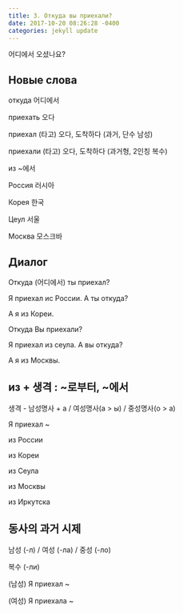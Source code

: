 ```yaml
---
title: 3. Откуда вы приехали?
date: 2017-10-20 08:26:28 -0400
categories: jekyll update
---
```


어디에서 오셨나요? 

## Новые слова

откуда  어디에서

приехать    오다

приехал (타고) 오다, 도착하다 (과거, 단수 남성)

приехали    (타고) 오다, 도착하다 (과거형, 2인칭 복수)

из  ~에서

Россия  러시아 

Корея   한국

Цеул    서울

Москва  모스크바

## Диалог

Откуда (어디에서) ты приехал?

Я приехал ис России. А ты откуда?

А я из Кореи.

Откуда Вы приехали?

Я приехал из сеула. А вы откуда?

А я из Москвы.


## из + 생격 : ~로부터, ~에서

생격 - 남성명사 + а / 여성명사(а > ы) / 중성명사(о > а)

Я приехал ~

из России

из Кореи

из Сеула

из Москвы

из Иркутска

## 동사의 과거 시제

남성 (-л) / 여성 (-ла) / 중성 (-ло)

복수 (-ли)

(남성) Я приехал ~

(여성) Я приехала ~



